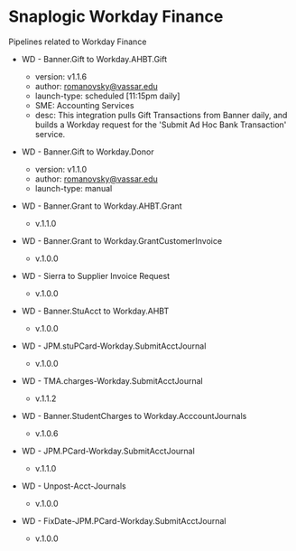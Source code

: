 # Snaplogic Workday Finance
Pipelines related to Workday Finance

- WD - Banner.Gift to Workday.AHBT.Gift
    - version: v1.1.6
    - author: romanovsky@vassar.edu
    - launch-type: scheduled [11:15pm daily]
    - SME: Accounting Services
    - desc: This integration pulls Gift Transactions from Banner daily, and builds a Workday request for
      the 'Submit Ad Hoc Bank Transaction' service.

- WD - Banner.Gift to Workday.Donor
    - version: v1.1.0
    - author: romanovsky@vassar.edu
    - launch-type: manual

- WD - Banner.Grant to Workday.AHBT.Grant
    - v.1.1.0

- WD - Banner.Grant to Workday.GrantCustomerInvoice
    - v.1.0.0

- WD - Sierra to Supplier Invoice Request
    - v.1.0.0

- WD - Banner.StuAcct to Workday.AHBT
    - v.1.0.0

- WD - JPM.stuPCard-Workday.SubmitAcctJournal
    - v.1.0.0

- WD - TMA.charges-Workday.SubmitAcctJournal
    - v.1.1.2

- WD - Banner.StudentCharges to Workday.AcccountJournals
    - v.1.0.6

- WD - JPM.PCard-Workday.SubmitAcctJournal
    - v.1.1.0

- WD - Unpost-Acct-Journals
    - v.1.0.0

- WD - FixDate-JPM.PCard-Workday.SubmitAcctJournal
    - v.1.0.0
